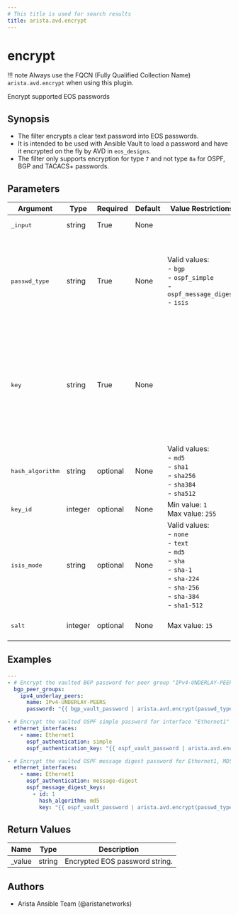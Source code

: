 ```yaml
---
# This title is used for search results
title: arista.avd.encrypt
---
```

<!--
  ~ Copyright (c) 2023-2025 Arista Networks, Inc.
  ~ Use of this source code is governed by the Apache License 2.0
  ~ that can be found in the LICENSE file.
  -->

# encrypt

!!! note
    Always use the FQCN (Fully Qualified Collection Name) `arista.avd.encrypt` when using this plugin.

Encrypt supported EOS passwords

## Synopsis

- The filter encrypts a clear text password into EOS passwords.
- It is intended to be used with Ansible Vault to load a password and have it encrypted on the fly by AVD in `eos_designs`.
- The filter only supports encryption for type `7` and not type `8a` for OSPF, BGP and TACACS+ passwords.

## Parameters

| Argument | Type | Required | Default | Value Restrictions | Description |
| -------- | ---- | -------- | ------- | ------------------ | ----------- |
| <samp>_input</samp> | string | True | None |  | Clear text password to be encrypted. |
| <samp>passwd_type</samp> | string | True | None | Valid values:<br>- <code>bgp</code><br>- <code>ospf_simple</code><br>- <code>ospf_message_digest</code><br>- <code>isis</code> | Type of password to encrypt.<br>`bgp` and `ospf_simple` requires the `password` and `key` inputs.<br>`ospf_message_digest` requires the `password`, `key`, `hash_algorithm`, `key_id` inputs.<br>`isis` requires the `password`, `key` and `isis_mode` inputs.<br>`tacacs` requires the `password` and `salt` inputs. |
| <samp>key</samp> | string | True | None |  | Encryption key. The value depends on the type of password.<br>For BGP passwords, the key is the Neighbor IP or the BGP Peer Group Name in EOS.<br>For OSPF passwords, the key is the interface name (e.g., `Ethernet1`).<br>For ISIS passwords the key is the ISIS instance name (from `router isis &lt;instance name&gt;` or `isis enable &lt;instance name&gt;`). |
| <samp>hash_algorithm</samp> | string | optional | None | Valid values:<br>- <code>md5</code><br>- <code>sha1</code><br>- <code>sha256</code><br>- <code>sha384</code><br>- <code>sha512</code> | Hash algorithm to use with `passwd_type=ospf_message_digest`. |
| <samp>key_id</samp> | integer | optional | None | Min value: <code>1</code><br>Max value: <code>255</code> | Key ID to use with `passwd_type=ospf_message_digest`. |
| <samp>isis_mode</samp> | string | optional | None | Valid values:<br>- <code>none</code><br>- <code>text</code><br>- <code>md5</code><br>- <code>sha</code><br>- <code>sha-1</code><br>- <code>sha-224</code><br>- <code>sha-256</code><br>- <code>sha-384</code><br>- <code>sha1-512</code> | ISIS encryption mode (`none`, `text`, `md5`, `sha`) or shared-secret algorithm (`sha-1`, `sha-224`, `sha-256`, `sha-384`, `sha1-512`). |
| <samp>salt</samp> | integer | optional | None | Max value: <code>15</code> | Salt used for simple type-7 obfuscation. Required for `passwd_type: tacacs`. |

## Examples

```yaml
---
- # Encrypt the vaulted BGP password for peer group "IPv4-UNDERLAY-PEERS"
  bgp_peer_groups:
    ipv4_underlay_peers:
      name: IPv4-UNDERLAY-PEERS
      password: "{{ bgp_vault_password | arista.avd.encrypt(passwd_type='bgp', key='IPv4-UNDERLAY-PEERS') }}"

- # Encrypt the vaulted OSPF simple password for interface "Ethernet1"
  ethernet_interfaces:
    - name: Ethernet1
      ospf_authentication: simple
      ospf_authentication_key: "{{ ospf_vault_password | arista.avd.encrypt(passwd_type='ospf_simple', key='Ethernet1') }}"

- # Encrypt the vaulted OSPF message digest password for Ethernet1, MD5 and key id 1
  ethernet_interfaces:
    - name: Ethernet1
      ospf_authentication: message-digest
      ospf_message_digest_keys:
        - id: 1
          hash_algorithm: md5
          key: "{{ ospf_vault_password | arista.avd.encrypt(passwd_type='ospf_message_digest', key='Ethernet1', hash_algorithm='md5', key_id='1') }}"
```

## Return Values

| Name | Type | Description |
| ---- | ---- | ----------- |
| _value | string | Encrypted EOS password string. |

## Authors

- Arista Ansible Team (@aristanetworks)

